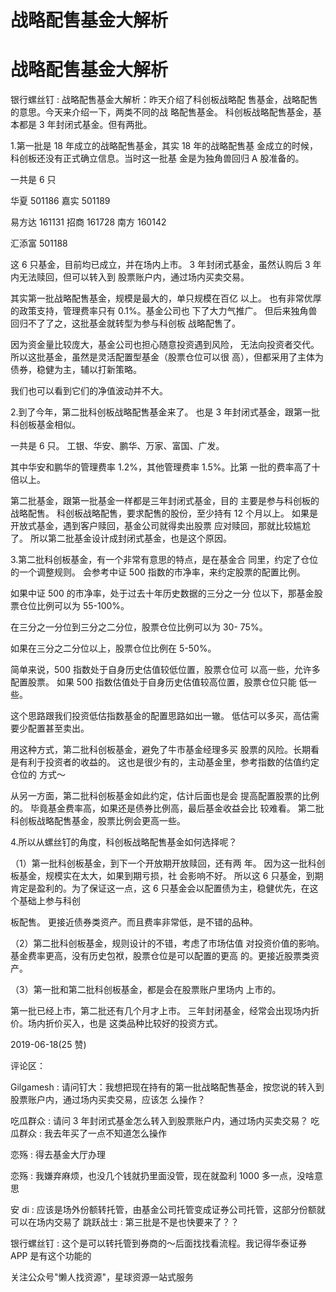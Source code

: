 # 战略配售基金大解析

# 战略配售基金大解析

银行螺丝钉 : 战略配售基金大解析：昨天介绍了科创板战略配 售基金，战略配售的意思。今天来介绍一下，两类不同的战 略配售基金。 科创板战略配售基金，基本都是 3 年封闭式基金。但有两批。

1.第一批是 18 年成立的战略配售基金，其实 18 年的战略配售基 金成立的时候，科创板还没有正式确立信息。当时这一批基 金是为独角兽回归 A 股准备的。

一共是 6 只

华夏 501186 嘉实 501189

易方达 161131 招商 161728 南方 160142

汇添富 501188

这 6 只基金，目前均已成立，并在场内上市。 3 年封闭式基金，虽然认购后 3 年内无法赎回，但可以转入到 股票账户内，通过场内买卖交易。

其实第一批战略配售基金，规模是最大的，单只规模在百亿 以上。 也有非常优厚的政策支持，管理费率只有 0.1%。基金公司也 下了大力气推广。 但后来独角兽回归不了了之，这批基金就转型为参与科创板 战略配售了。

因为资金量比较庞大，基金公司也担心随意投资遇到风险， 无法向投资者交代。 所以这批基金，虽然是灵活配置型基金（股票仓位可以很 高），但都采用了主体为债券，稳健为主，辅以打新策略。

我们也可以看到它们的净值波动并不大。

2.到了今年，第二批科创板战略配售基金来了。 也是 3 年封闭式基金，跟第一批科创板基金相似。

一共是 6 只。 工银、华安、鹏华、万家、富国、广发。

其中华安和鹏华的管理费率 1.2%，其他管理费率 1.5%。比第 一批的费率高了十倍以上。

第二批基金，跟第一批基金一样都是三年封闭式基金，目的 主要是参与科创板的战略配售。 科创板战略配售，要求配售的股份，至少持有 12 个月以上。 如果是开放式基金，遇到客户赎回，基金公司就得卖出股票 应对赎回，那就比较尴尬了。 所以第二批基金设计成封闭式基金，也是这个原因。

3.第二批科创板基金，有一个非常有意思的特点，是在基金合 同里，约定了仓位的一个调整规则。 会参考中证 500 指数的市净率，来约定股票的配置比例。

如果中证 500 的市净率，处于过去十年历史数据的三分之一分 位以下，那基金股票仓位比例可以为 55-100%。

在三分之一分位到三分之二分位，股票仓位比例可以为 30- 75%。

如果在三分之二分位以上，股票仓位比例在 5-50%。

简单来说，500 指数处于自身历史估值较低位置，股票仓位可 以高一些，允许多配置股票。 如果 500 指数估值处于自身历史估值较高位置，股票仓位只能 低一些。

这个思路跟我们投资低估指数基金的配置思路如出一辙。 低估可以多买，高估需要少配置甚至卖出。

用这种方式，第二批科创板基金，避免了牛市基金经理多买 股票的风险。长期看是有利于投资者的收益的。 这也是很少有的，主动基金里，参考指数的估值约定仓位的 方式～

从另一方面，第二批科创板基金如此约定，估计后面也是会 提高配置股票的比例的。 毕竟基金费率高，如果还是债券比例高，最后基金收益会比 较难看。 第二批科创板战略配售基金，股票比例会更高一些。

4.所以从螺丝钉的角度，科创板战略配售基金如何选择呢？

（1）第一批科创板基金，到下一个开放期开放赎回，还有两 年。 因为这一批科创板基金，规模实在太大，如果到期亏损，社 会影响不好。 所以这 6 只基金，到期肯定是盈利的。为了保证这一点，这 6 只基金会以配置债为主，稳健优先，在这个基础上参与科创

板配售。 更接近债券类资产。而且费率非常低，是不错的品种。

（2）第二批科创板基金，规则设计的不错，考虑了市场估值 对投资价值的影响。 基金费率更高，没有历史包袱，股票仓位是可以配置的更高 的。更接近股票类资产。

（3）第一批和第二批科创板基金，都是会在股票账户里场内 上市的。

第一批已经上市，第二批还有几个月才上市。 三年封闭基金，经常会出现场内折价。场内折价买入，也是 这类品种比较好的投资方式。

2019-06-18(25 赞)

评论区：

Gilgamesh : 请问钉大：我想把现在持有的第一批战略配售基金，按您说的转入到股票账户内，通过场内买卖交易，应该怎 么操作？

吃瓜群众 : 请问 3 年封闭式基金怎么转入到股票账户内，通过场内买卖交易？ 吃瓜群众 : 我去年买了一点不知道怎么操作

恋殇 : 得去基金大厅办理

恋殇 : 我嫌弃麻烦，也没几个钱就扔里面没管，现在就盈利 1000 多一点，没啥意思

安 di : 应该是场外份额转托管，由基金公司托管变成证券公司托管，这部分份额就可以在场内交易了 跳跃战士 : 第三批是不是也快要来了？？

银行螺丝钉 : 这个是可以转托管到券商的～后面找找看流程。我记得华泰证券 APP 是有这个功能的

关注公众号"懒人找资源"，星球资源一站式服务